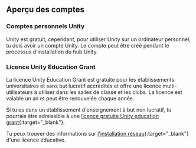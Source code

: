 ## Aperçu des comptes

### Comptes personnels Unity

Unity est gratuit, cependant, pour utiliser Unity sur un ordinateur personnel, tu dois avoir un compte Unity. Le compte peut être créé pendant le processus d'installation du hub Unity.

### Licence Unity Education Grant

La licence Unity Education Grant est gratuite pour les établissements universitaires et sans but lucratif accrédités et offre une licence multi-utilisateurs à utiliser dans les salles de classe et les clubs. La licence est valable un an et peut être renouvelée chaque année.

Si tu es dans un établissement d'enseignement à but non lucratif, tu pourrais être admissible à une [licence gratuite Unity education grant](https://unity.com/products/unity-education-grant-license){:target="_blank"}.

Tu peux trouver des informations sur [l'installation réseau](https://support.unity.com/hc/en-us/articles/205816249-How-do-I-activate-my-Educational-license-){:target="_blank"} d'une licence éducative.